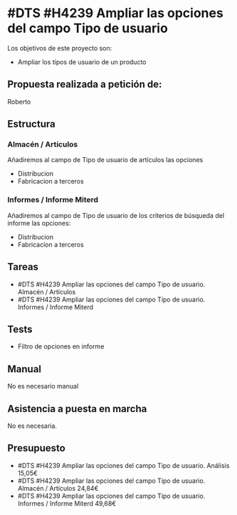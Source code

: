 # #DTS #H4239 Ampliar las opciones del campo Tipo de usuario

Los objetivos de este proyecto son:
+ Ampliar los tipos de usuario de un producto

## Propuesta realizada a petición de:
Roberto

## Estructura

### Almacén / Artículos
Añadiremos al campo de Tipo de usuario de artículos las opciones
+ Distribucion
+ Fabricacion a terceros

### Informes / Informe Miterd
Añadiremos al campo de Tipo de usuario de los criterios de búsqueda del informe las opciones:
+ Distribucion
+ Fabricacion a terceros

## Tareas
* #DTS #H4239 Ampliar las opciones del campo Tipo de usuario. Almacén / Artículos
* #DTS #H4239 Ampliar las opciones del campo Tipo de usuario. Informes / Informe Miterd

## Tests
+ Filtro de opciones en informe

## Manual
No es necesario manual

## Asistencia a puesta en marcha
No es necesaria.

## Presupuesto
* #DTS #H4239 Ampliar las opciones del campo Tipo de usuario. Análisis 15,05€
* #DTS #H4239 Ampliar las opciones del campo Tipo de usuario. Almacén / Artículos 24,84€
* #DTS #H4239 Ampliar las opciones del campo Tipo de usuario. Informes / Informe Miterd 49,68€
